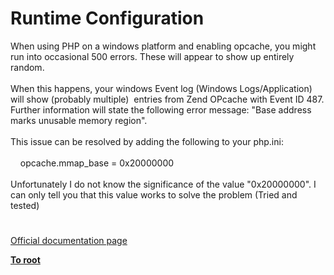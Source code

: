 # Runtime Configuration




<div class="phpcode"><span class="html">
When using PHP on a windows platform and enabling opcache, you might run into occasional 500 errors. These will appear to show up entirely random.<br><br>When this happens, your windows Event log (Windows Logs/Application) will show (probably multiple)&#xA0; entries from Zend OPcache with Event ID 487. Further information will state the following error message: &quot;Base address marks unusable memory region&quot;.<br><br>This issue can be resolved by adding the following to your php.ini:<br><br>&#xA0; &#xA0; opcache.mmap_base = 0x20000000<br><br>Unfortunately I do not know the significance of the value &quot;0x20000000&quot;. I can only tell you that this value works to solve the problem (Tried and tested)</span>
</div>
  

#

[Official documentation page](https://www.php.net/manual/en/opcache.configuration.php)

**[To root](/)**